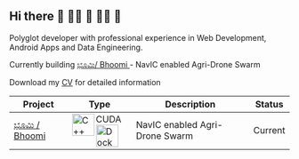 ## Hi there 👋 🙋‍♀️ 🧙 👩‍💻 🌈

Polyglot developer with professional experience in Web Development, Android Apps and Data Engineering. 

Currently building [ಭೂಮಿ/ Bhoomi ](https://github.com/slabstech/bhoomi) -  NavIC enabled Agri-Drone Swarm

Download my [CV](https://github.com/slabstech/gaganyatri.com/blob/master/_posts/docs/sachin_shetty_cv.pdf) for detailed information


| Project                                                                   | Type                                                                                                                                                                                                                                                                                                                                                                                                                                                                                                                                                                                                                                                                                                                                                                                                                                                                                              | Description                                                                                                  | Status   |
|---------------------------------------------------------------------------|---------------------------------------------------------------------------------------------------------------------------------------------------------------------------------------------------------------------------------------------------------------------------------------------------------------------------------------------------------------------------------------------------------------------------------------------------------------------------------------------------------------------------------------------------------------------------------------------------------------------------------------------------------------------------------------------------------------------------------------------------------------------------------------------------------------------------------------------------------------------------------------------------|--------------------------------------------------------------------------------------------------------------|----------|
| [ಭೂಮಿ / Bhoomi](https://github.com/slabstech/bhoomi)              | CUDA  <img height="40" align="left" src="https://cdn.jsdelivr.net/gh/devicons/devicon/icons/cplusplus/cplusplus-original.svg" alt="C++" /> <img height="40" align="left" src="https://avatars.githubusercontent.com/u/7739233?s=200&v=4" alt="Docker" /> | NavIC enabled Agri-Drone Swarm                                               | Current  |

